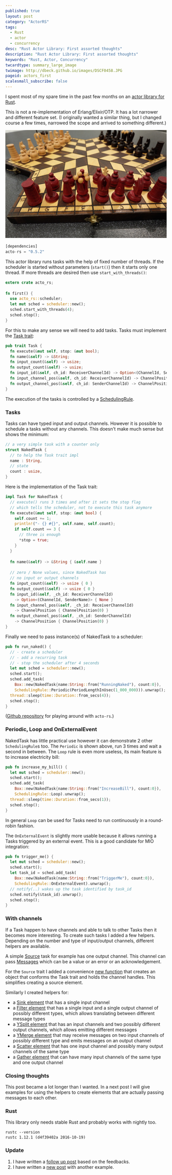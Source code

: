 ```yaml
---
published: true
layout: post
category: "ActorRS"
tags:
  - Rust
  - actor
  - concurrency
desc: "Rust Actor Library: First assorted thoughts"
description: "Rust Actor Library: First assorted thoughts"
keywords: "Rust, Actor, Concurrency"
twcardtype: summary_large_image
twimage: http://dbeck.github.io/images/DSCF0458.JPG
pageid: actors_first
scalesmall_subscribe: false
---
```


I spent most of my spare time in the past few months on an [actor library for Rust](https://github.com/dbeck/acto-rs).

This is not a re-implementation of Erlang/Elixir/OTP. It has a lot narrower and different feature set. (I originally wanted a similar thing, but I changed course a few times, narrowed the scope and arrived to something different.)

![first](/images/DSCF0458.JPG)

```rust
[dependencies]
acto-rs = "0.5.2"
```

This actor library runs tasks with the help of fixed number of threads. If the scheduler is started without parameters (`start()`) then it starts only one thread. If more threads are desired then use `start_with_threads()`:

```rust
extern crate acto_rs;

fn first() {
  use acto_rs::scheduler;
  let mut sched = scheduler::new();
  sched.start_with_threads(4);
  sched.stop();
}
```

For this to make any sense we will need to add tasks. Tasks must implement the [Task trait](https://github.com/dbeck/acto-rs/blob/master/src/lib.rs#L83):

```rust
pub trait Task {
  fn execute(&mut self, stop: &mut bool);
  fn name(&self) -> &String;
  fn input_count(&self) -> usize;
  fn output_count(&self) -> usize;
  fn input_id(&self, ch_id: ReceiverChannelId) -> Option<(ChannelId, SenderName)>;
  fn input_channel_pos(&self, ch_id: ReceiverChannelId) -> ChannelPosition;
  fn output_channel_pos(&self, ch_id: SenderChannelId) -> ChannelPosition;
}
```

The execution of the tasks is controlled by a [SchedulingRule](https://github.com/dbeck/acto-rs/blob/master/src/lib.rs#L67).

### Tasks

Tasks can have typed input and output channels. However it is possible to schedule a tasks without any channels. This doesn't make much sense but shows the minimum:

```rust
// a very simple task with a counter only
struct NakedTask {
  // to help the Task trait impl
  name : String,
  // state
  count : usize,
}
```

Here is the implementation of the Task trait:

```rust
impl Task for NakedTask {
  // execute() runs 3 times and after it sets the stop flag
  // which tells the scheduler, not to execute this task anymore
  fn execute(&mut self, stop: &mut bool) {
    self.count += 1;
    println!("- {} #{}", self.name, self.count);
    if self.count == 3 {
      // three is enough
      *stop = true;
    }
  }

  fn name(&self) -> &String { &self.name }

  // zero / None values, since NakedTask has
  // no input or output channels
  fn input_count(&self) -> usize { 0 }
  fn output_count(&self) -> usize { 0 }
  fn input_id(&self, _ch_id: ReceiverChannelId)
    -> Option<(ChannelId, SenderName)> { None }
  fn input_channel_pos(&self, _ch_id: ReceiverChannelId)
    -> ChannelPosition { ChannelPosition(0) }
  fn output_channel_pos(&self, _ch_id: SenderChannelId)
    -> ChannelPosition { ChannelPosition(0) }
}
```

Finally we need to pass instance(s) of NakedTask to a scheduler:

```rust
pub fn run_naked() {
  // - create a scheduler
  // - add a recurring task
  // - stop the scheduler after 4 seconds
  let mut sched = scheduler::new();
  sched.start();
  sched.add_task(
    Box::new(NakedTask{name:String::from("RunningNaked"), count:0}),
    SchedulingRule::Periodic(PeriodLengthInUsec(1_000_000))).unwrap();
  thread::sleep(time::Duration::from_secs(4));
  sched.stop();
}
```

([Github repository](https://github.com/dbeck/acto-rs-playground/blob/master/src/naked.rs) for playing around with `acto-rs`.)

### Periodic, Loop and OnExternalEvent

NakedTask has little practical use however it can demonstrate 2 other `SchedulingRule`s too. The `Periodic` is shown above, run 3 times and wait a second in between. The `Loop` rule is even more useless, its main feature is to increase electricity bill:

```rust
pub fn increase_my_bill() {
  let mut sched = scheduler::new();
  sched.start();
  sched.add_task(
    Box::new(NakedTask{name:String::from("IncreaseBill"), count:0}),
    SchedulingRule::Loop).unwrap();
  thread::sleep(time::Duration::from_secs(1));
  sched.stop();
}
```

In general `Loop` can be used for Tasks need to run continuously in a round-robin fashion.

The `OnExternalEvent` is slightly more usable because it allows running a Tasks triggered by an external event. This is a good candidate for MIO integration:

```rust
pub fn trigger_me() {
  let mut sched = scheduler::new();
  sched.start();
  let task_id = sched.add_task(
    Box::new(NakedTask{name:String::from("TriggerMe"), count:0}),
    SchedulingRule::OnExternalEvent).unwrap();
  // notify(..) wakes up the task identified by task_id
  sched.notify(&task_id).unwrap();
  sched.stop();
}
```

### With channels

If a Task happen to have channels and able to talk to other Tasks then it becomes more interesting. To create such tasks I added a few helpers. Depending on the number and type of input/output channels, different helpers are available.

A simple [Source](https://github.com/dbeck/acto-rs/blob/0.5.2/src/elem/source.rs#L5) task for example has one output channel. This channel can pass [Messages](https://github.com/dbeck/acto-rs/blob/0.5.2/src/lib.rs#L45) which can be a value or an error or an acknowledgement.

For the `Source` trait I added a convenience [new function](https://github.com/dbeck/acto-rs/blob/0.5.2/src/elem/source.rs#L15) that creates an object that conforms the Task trait and holds the channel handles. This simplifies creating a source element.

Similarly I created helpers for:

- a [Sink element](https://github.com/dbeck/acto-rs/blob/0.5.2/src/elem/sink.rs#L4) that has a single input channel
- a [Filter element](https://github.com/dbeck/acto-rs/blob/0.5.2/src/elem/filter.rs#L7) that has a single input and a single output channel of possibly different types, which allows translating between different message types
- a [YSplit element](https://github.com/dbeck/acto-rs/blob/0.5.2/src/elem/ysplit.rs#L7) that has an input channels and two possibly different output channels, which allows emitting different messages
- a [YMerge element](https://github.com/dbeck/acto-rs/blob/0.5.2/src/elem/ymerge.rs#L7) that may receive messages on two input channels of possibly different type and emits messages on an output channel
- a [Scatter element](https://github.com/dbeck/acto-rs/blob/0.5.2/src/elem/scatter.rs#L7) that has one input channel and possibly many output channels of the same type
- a [Gather element](https://github.com/dbeck/acto-rs/blob/0.5.2/src/elem/gather.rs#L7) that can have many input channels of the same type and one output channel

### Closing thoughts

This post became a lot longer than I wanted. In a next post I will give examples for using the helpers to create elements that are actually passing messages to each other.

### Rust

This library only needs stable Rust and probably works with nightly too.

```
rustc --version
rustc 1.12.1 (d4f39402a 2016-10-19)
```

### Update

1. I have written a [follow up post](/Rust-Actor-Library-Follow-up/) based on the feedbacks.
2. I have written a [new post](/Example-Source-and-Sink/) with another example.
